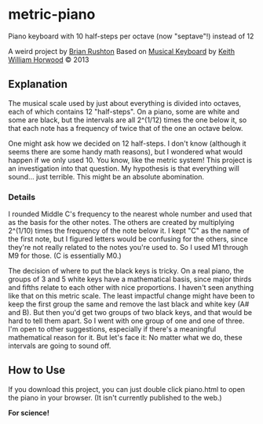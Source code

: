 # metric-piano
Piano keyboard with 10 half-steps per octave (now "septave"!) instead of 12

A weird project by [Brian Rushton](http://brianrushton.blogspot.com/)
Based on [Musical Keyboard](https://keithwhor.com/music/) by [Keith William Horwood](https://keithwhor.com/) © 2013

## Explanation
The musical scale used by just about everything is divided into octaves, each of which contains 12 "half-steps". On a piano, some are white and some are black, but the intervals are all 2^(1/12) times the one below it, so that each note has a frequency of twice that of the one an octave below.

One might ask how we decided on 12 half-steps. I don't know (although it seems there are some handy math reasons), but I wondered what would happen if we only used 10. You know, like the metric system! This project is an investigation into that question. My hypothesis is that everything will sound... just terrible. This might be an absolute abomination.

### Details
I rounded Middle C's frequency to the nearest whole number and used that as the basis for the other notes. The others are created by multiplying 2^(1/10) times the frequency of the note below it.
I kept "C" as the name of the first note, but I figured letters would be confusing for the others, since they're not really related to the notes you're used to. So I used M1 through M9 for those. (C is essentially M0.)

The decision of where to put the black keys is tricky. On a real piano, the groups of 3 and 5 white keys have a mathematical basis, since major thirds and fifths relate to each other with nice proportions. I haven't seen anything like that on this metric scale. The least impactful change might have been to keep the first group the same and remove the last black and white key (A# and B). But then you'd get two groups of two black keys, and that would be hard to tell them apart. So I went with one group of one and one of three. I'm open to other suggestions, especially if there's a meaningful mathematical reason for it.
But let's face it: No matter what we do, these intervals are going to sound off.

## How to Use
If you download this project, you can just double click piano.html to open the piano in your browser. (It isn't currently published to the web.)

**For science!**
